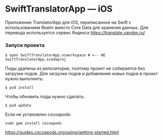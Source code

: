 SwiftTranslatorApp — iOS
============

Приложение TranslatorApp для iOS, переписанное на Swift c использованием Realm вместо Core Data для хранения данных. Для перевода используется сервис Яндекса https://translate.yandex.ru/

### Запуск проекта

```
$ open SwiftTranslatorApp.xcworkspace # <-- НЕ SwiftTranslatorApp.xcodeproj
```

Поды удалены из репозитория, поэтому проект не собирается без загрузки подов. Для загрузки подов и добавления новых подов в проект нужно выполнить:

```
$ pod install
```

Чтобы обновить поды нужно сделать:

```
$ pod update
```

Если не установлен cocoapods:
```
sudo gem install cocoapods
```
https://guides.cocoapods.org/using/getting-started.html
